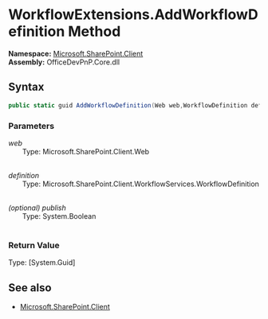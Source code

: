 # WorkflowExtensions.AddWorkflowDefinition Method  
**Namespace:** [Microsoft.SharePoint.Client](Microsoft.SharePoint.Client.md)  
**Assembly:** OfficeDevPnP.Core.dll  
## Syntax
```C#
public static guid AddWorkflowDefinition(Web web,WorkflowDefinition definition,Boolean publish)
```
### Parameters
*web*  
&emsp;&emsp;Type: Microsoft.SharePoint.Client.Web  
&emsp;&emsp;  
  
*definition*  
&emsp;&emsp;Type: Microsoft.SharePoint.Client.WorkflowServices.WorkflowDefinition  
&emsp;&emsp;  
  
*(optional) publish*  
&emsp;&emsp;Type: System.Boolean  
&emsp;&emsp;  
  
### Return Value
Type: [System.Guid]  

## See also
- [Microsoft.SharePoint.Client](Microsoft.SharePoint.Client.md)
